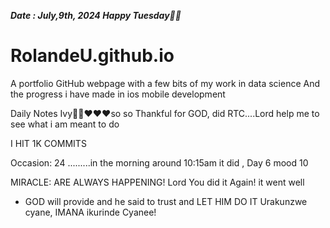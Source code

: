 ***Date : July,9th, 2024 Happy Tuesday🫶🏾***
# RolandeU.github.io
 
A portfolio GitHub webpage with a few bits of my work in data science
And the progress i have made in ios mobile development 

Daily Notes
Ivy🙌🏽❤️❤️❤️so so Thankful for GOD, did RTC....Lord help me to see what i am meant to do

I HIT 1K COMMITS


Occasion: 24
.........in the morning around 10:15am it did , Day 6 mood 10 

MIRACLE: ARE ALWAYS HAPPENING!
 Lord You did it Again! it went well

- GOD will provide and he said to trust and LET HIM DO IT
Urakunzwe cyane, IMANA ikurinde Cyanee!





